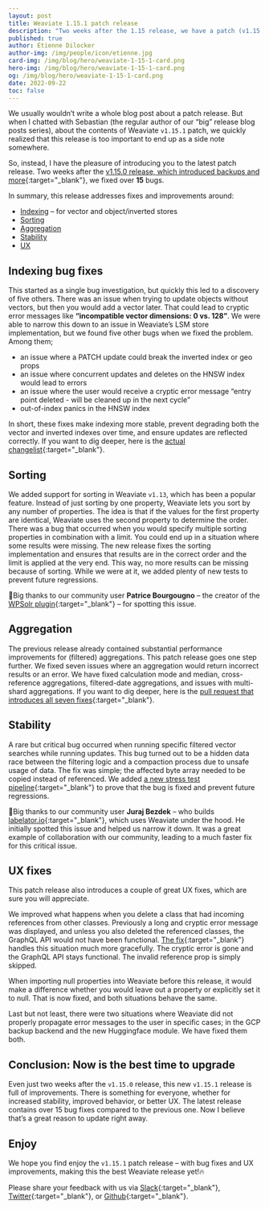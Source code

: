 ```yaml
---
layout: post
title: Weaviate 1.15.1 patch release
description: "Two weeks after the 1.15 release, we have a patch (v1.15.1) release for you, which brings 15 bug fixes and 2 UX improvements."
published: true
author: Etienne Dilocker 
author-img: /img/people/icon/etienne.jpg
card-img: /img/blog/hero/weaviate-1-15-1-card.png
hero-img: /img/blog/hero/weaviate-1-15-1-card.png
og: /img/blog/hero/weaviate-1-15-1-card.png
date: 2022-09-22
toc: false
---
```


We usually wouldn’t write a whole blog post about a patch release. But when I chatted with Sebastian (the regular author of our “big” release blog posts series), about the contents of Weaviate `v1.15.1` patch, we quickly realized that this release is too important to end up as a side note somewhere.

So, instead, I have the pleasure of introducing you to the latest patch release. Two weeks after the [v1.15.0 release, which introduced backups and more](/blog/2022/09/Weaviate-release-1-15.html){:target="_blank"}, we fixed over **15** bugs.

In summary, this release addresses fixes and improvements around:

* [Indexing](#indexing-bug-fixes) – for vector and object/inverted stores
* [Sorting](#sorting)
* [Aggregation](#aggregation)
* [Stability](#stability)
* [UX](#ux-fixes)

## Indexing bug fixes
This started as a single bug investigation, but quickly this led to a discovery of five others. There was an issue when trying to update objects without vectors, but then you would add a vector later. That could lead to cryptic error messages like **“incompatible vector dimensions: 0 vs. 128”**. We were able to narrow this down to an issue in Weaviate’s LSM store implementation, but we found five other bugs when we fixed the problem. Among them; 

* an issue where a PATCH update could break the inverted index or geo props
* an issue where concurrent updates and deletes on the HNSW index would lead to errors
* an issue where the user would receive a cryptic error message “entry point deleted - will be cleaned up in the next cycle”
* out-of-index panics in the HNSW index

In short, these fixes make indexing more stable, prevent degrading both the vector and inverted indexes over time, and ensure updates are reflected correctly. If you want to dig deeper, here is the [actual changelist](https://github.com/semi-technologies/weaviate/pull/2191){:target="_blank"}.

## Sorting
We added support for sorting in Weaviate `v1.13`, which has been a popular feature. Instead of just sorting by one property, Weaviate lets you sort by any number of properties. The idea is that if the values for the first property are identical, Weaviate uses the second property to determine the order. There was a bug that occurred when you would specify multiple sorting properties in combination with a limit. You could end up in a situation where some results were missing. The new release fixes the sorting implementation and ensures that results are in the correct order and the limit is applied at the very end. This way, no more results can be missing because of sorting. While we were at it, we added plenty of new tests to prevent future regressions.

👏Big thanks to our community user **Patrice Bourgougno** – the creator of the [WPSolr plugin](https://www.wpsolr.com/){:target="_blank"} – for spotting this issue.

## Aggregation
The previous release already contained substantial performance improvements for (filtered) aggregations. This patch release goes one step further. We fixed seven issues where an aggregation would return incorrect results or an error. We have fixed calculation mode and median, cross-reference aggregations, filtered-date aggregations, and issues with multi-shard aggregations. If you want to dig deeper, here is the [pull request that introduces all seven fixes](https://github.com/semi-technologies/weaviate/pull/2192){:target="_blank"}.

## Stability
A rare but critical bug occurred when running specific filtered vector searches while running updates. This bug turned out to be a hidden data race between the filtering logic and a compaction process due to unsafe usage of data. The fix was simple; the affected byte array needed to be copied instead of referenced. We added [a new stress test pipeline](https://github.com/semi-technologies/weaviate-chaos-engineering/pull/11){:target="_blank"} to prove that the bug is fixed and prevent future regressions. 

👏Big thanks to our community user **Juraj Bezdek** – who builds [labelator.io](https://www.labelator.io/){:target="_blank"}, which uses Weaviate under the hood. He initially spotted this issue and helped us narrow it down. It was a great example of collaboration with our community, leading to a much faster fix for this critical issue.

## UX fixes
This patch release also introduces a couple of great UX fixes, which are sure you will appreciate.

We improved what happens when you delete a class that had incoming references from other classes. Previously a long and cryptic error message was displayed, and unless you also deleted the referenced classes, the GraphQL API would not have been functional. [The fix](https://github.com/semi-technologies/weaviate/pull/2189){:target="_blank"} handles this situation much more gracefully. The cryptic error is gone and the GraphQL API stays functional. The invalid reference prop is simply skipped.

When importing null properties into Weaviate before this release,  it would make a difference whether you would leave out a property or explicitly set it to null. That is now fixed, and both situations behave the same. 

Last but not least, there were two situations where Weaviate did not properly propagate error messages to the user in specific cases; in the GCP backup backend and the new Huggingface module. We have fixed them both.

## Conclusion: Now is the best time to upgrade
Even just two weeks after the `v1.15.0` release, this new `v1.15.1` release is full of improvements. There is something for everyone, whether for increased stability, improved behavior, or better UX. The latest release contains over 15 bug fixes compared to the previous one. Now I believe that’s a great reason to update right away.

## Enjoy
We hope you find enjoy the `v1.15.1` patch release – with bug fixes and UX improvements, making this the best Weaviate release yet!🔥

Please share your feedback with us via [Slack](https://join.slack.com/t/weaviate/shared_invite/zt-goaoifjr-o8FuVz9b1HLzhlUfyfddhw){:target="_blank"}, [Twitter](https://twitter.com/SeMI_tech){:target="_blank"}, or [Github](https://github.com/semi-technologies/weaviate){:target="_blank"}.
